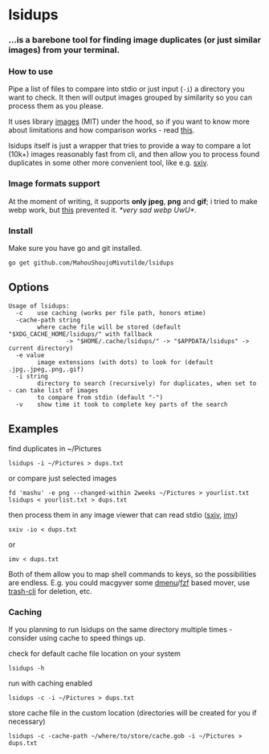 
# lsidups

### ...is a barebone tool for finding image duplicates (or just similar images) from your terminal.

### How to use
Pipe a list of files to compare into stdio or just input (`-i`) a directory you want to check. It then will output images grouped by similarity so you can process them as you please.

It uses library [images](https://github.com/vitali-fedulov/images) (MIT) under the hood, so if you want to know more about  limitations  and how comparison works - read [this](https://similar.pictures/algorithm-for-perceptual-image-comparison.html).

lsidups itself is just a wrapper that tries to provide a way to compare a lot (10k+) images reasonably fast from cli, and then allow you to process found duplicates in some other more convenient tool, like e.g. [sxiv](https://github.com/muennich/sxiv).

### Image formats support

At the moment of writing, it supports **only** **jpeg**, **png** and **gif**; i tried to make webp work, but [this](https://github.com/golang/go/issues/38341) prevented it.  _\*very sad webp UwU\*._

### Install

Make sure you have go and git installed.

```
go get github.com/MahouShoujoMivutilde/lsidups
```

## Options

```
Usage of lsidups:
  -c    use caching (works per file path, honors mtime)
  -cache-path string
        where cache file will be stored (default "$XDG_CACHE_HOME/lsidups/" with fallback
                -> "$HOME/.cache/lsidups/" -> "$APPDATA/lsidups" -> current directory)
  -e value
        image extensions (with dots) to look for (default .jpg,.jpeg,.png,.gif)
  -i string
        directory to search (recursively) for duplicates, when set to - can take list of images
        to compare from stdin (default "-")
  -v    show time it took to complete key parts of the search
```

## Examples

find duplicates in ~/Pictures

```
lsidups -i ~/Pictures > dups.txt
```

or compare just selected images
```
fd 'mashu' -e png --changed-within 2weeks ~/Pictures > yourlist.txt
lsidups < yourlist.txt > dups.txt
```

then process them in any image viewer that can read stdio ([sxiv](https://github.com/muennich/sxiv), [imv](https://github.com/eXeC64/imv))

```
sxiv -io < dups.txt
```
or

```
imv < dups.txt
```

Both of them allow you to map shell commands to keys, so the possibilities are endless. E.g. you could macgyver some [dmenu](https://tools.suckless.org/dmenu/)/[fzf](https://github.com/junegunn/fzf) based mover, use [trash-cli](https://github.com/andreafrancia/trash-cli) for deletion, etc.

### Caching

If you planning to run lsidups on the same directory multiple times - consider using cache to speed things up.

check for default cache file location on your system

```
lsidups -h
```

run with caching enabled
```
lsidups -c -i ~/Pictures > dups.txt
```

store cache file in the custom location (directories will be created for you if necessary)

```
lsidups -c -cache-path ~/where/to/store/cache.gob -i ~/Pictures > dups.txt
```
